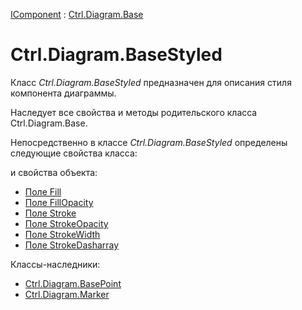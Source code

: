 ﻿---
Title: Компонент BaseStyled
Link: .Ctrl.Diagram.BaseStyled
---

[IComponent](topic:Com.Custom.ComClasses.IComponent.Default) :
[Ctrl.Diagram.Base](topic:Com.Custom.ComClasses.Ctrl.Diagram.Base.Default)

# Ctrl.Diagram.BaseStyled

Класс *Ctrl.Diagram.BaseStyled* предназначен для описания стиля компонента диаграммы.

Наследует все свойства и методы родительского класса Ctrl.Diagram.Base.

Непосредственно в классе *Ctrl.Diagram.BaseStyled* определены следующие свойства класса:

и свойства объекта:
* [Поле Fill](Fill)
* [Поле FillOpacity](FillOpacity)
* [Поле Stroke](Stroke)
* [Поле StrokeOpacity](StrokeOpacity)
* [Поле StrokeWidth](StrokeWidth)
* [Поле StrokeDasharray](StrokeDasharray)

Классы-наследники:

* [Ctrl.Diagram.BasePoint](topic:Com.Custom.ComClasses.Ctrl.Diagram.BasePoint.Default)
* [Ctrl.Diagram.Marker](topic:Com.Custom.ComClasses.Ctrl.Diagram.Marker.Default)
